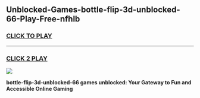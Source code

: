 
## Unblocked-Games-bottle-flip-3d-unblocked-66-Play-Free-nfhlb
<h3>
<a href="https://premium76.site?title=bottle-flip-3d-unblocked-66&ref=21A">CLICK TO PLAY</a></h3>
<hr>

<h3>
<a href="https://premium76.site?title=bottle-flip-3d-unblocked-66&ref=21A">CLICK 2 PLAY</a>
  
</h3>

<a href="https://premium76.site?title=bottle-flip-3d-unblocked-66&ref=21A"><img src="https://clearcache.store/games.png"></a>


**bottle-flip-3d-unblocked-66 games unblocked: Your Gateway to Fun and Accessible Online Gaming**
